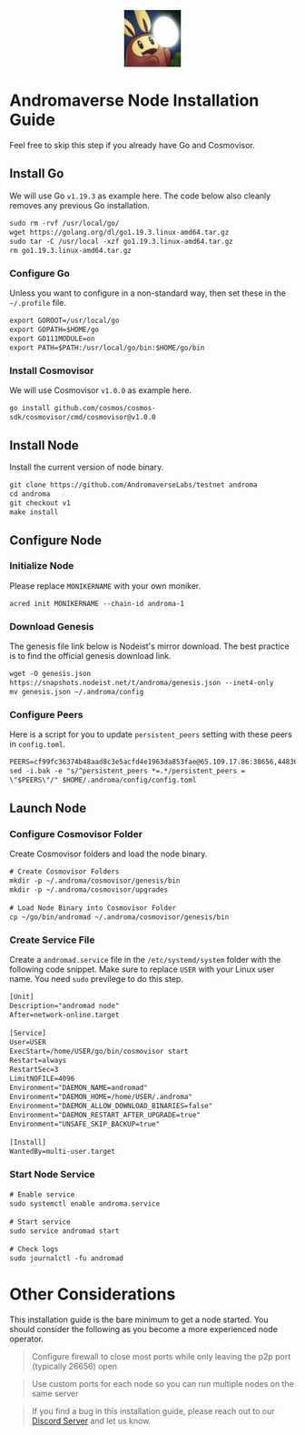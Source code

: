 <p align="center">
  <img height="100" height="auto" src="https://raw.githubusercontent.com/Nodeist/Kurulumlar/main/logos/androma.png">
</p>



# Andromaverse Node Installation Guide
Feel free to skip this step if you already have Go and Cosmovisor.


## Install Go
We will use Go `v1.19.3` as example here. The code below also cleanly removes any previous Go installation.

```
sudo rm -rvf /usr/local/go/
wget https://golang.org/dl/go1.19.3.linux-amd64.tar.gz
sudo tar -C /usr/local -xzf go1.19.3.linux-amd64.tar.gz
rm go1.19.3.linux-amd64.tar.gz
```

### Configure Go
Unless you want to configure in a non-standard way, then set these in the `~/.profile` file.

```
export GOROOT=/usr/local/go
export GOPATH=$HOME/go
export GO111MODULE=on
export PATH=$PATH:/usr/local/go/bin:$HOME/go/bin
```


### Install Cosmovisor
We will use Cosmovisor `v1.0.0` as example here.

```
go install github.com/cosmos/cosmos-sdk/cosmovisor/cmd/cosmovisor@v1.0.0
```

## Install Node
Install the current version of node binary.

```
git clone https://github.com/AndromaverseLabs/testnet androma
cd androma
git checkout v1
make install
```

## Configure Node
### Initialize Node
Please replace `MONIKERNAME` with your own moniker.

```
acred init MONIKERNAME --chain-id androma-1
```

### Download Genesis
The genesis file link below is Nodeist's mirror download. The best practice is to find the official genesis download link.

```
wget -O genesis.json https://snapshots.nodeist.net/t/androma/genesis.json --inet4-only
mv genesis.json ~/.androma/config
```

### Configure Peers
Here is a script for you to update `persistent_peers` setting with these peers in `config.toml`.
```
PEERS=cf99fc36374b48aad8c3e5acfd4e1963da853fae@65.109.17.86:38656,44836c8b359b7cf14e8211b00afbb24e1f9d50c1@65.108.2.41:14656,184e4f817ce3aabad250756629a9157f58a91bfb@65.109.82.249:28656,6ca9cc12c3448b22fc51f8ba11eb62b7cb667f04@65.108.132.239:26856,91efe71a306d0f16e51cca4ec5280bedde58a1e8@95.217.118.96:26989
sed -i.bak -e "s/^persistent_peers *=.*/persistent_peers = \"$PEERS\"/" $HOME/.androma/config/config.toml

```

## Launch Node
### Configure Cosmovisor Folder
Create Cosmovisor folders and load the node binary.

```
# Create Cosmovisor Folders
mkdir -p ~/.androma/cosmovisor/genesis/bin
mkdir -p ~/.androma/cosmovisor/upgrades

# Load Node Binary into Cosmovisor Folder
cp ~/go/bin/andromad ~/.androma/cosmovisor/genesis/bin
```

### Create Service File
Create a `andromad.service` file in the `/etc/systemd/system` folder with the following code snippet. Make sure to replace `USER` with your Linux user name. You need `sudo` previlege to do this step.

```
[Unit]
Description="andromad node"
After=network-online.target

[Service]
User=USER
ExecStart=/home/USER/go/bin/cosmovisor start
Restart=always
RestartSec=3
LimitNOFILE=4096
Environment="DAEMON_NAME=andromad"
Environment="DAEMON_HOME=/home/USER/.androma"
Environment="DAEMON_ALLOW_DOWNLOAD_BINARIES=false"
Environment="DAEMON_RESTART_AFTER_UPGRADE=true"
Environment="UNSAFE_SKIP_BACKUP=true"

[Install]
WantedBy=multi-user.target
```

### Start Node Service
```
# Enable service
sudo systemctl enable androma.service

# Start service
sudo service andromad start

# Check logs
sudo journalctl -fu andromad
```

# Other Considerations
This installation guide is the bare minimum to get a node started. You should consider the following as you become a more experienced node operator.



> Configure firewall to close most ports while only leaving the p2p port (typically 26656) open

> Use custom ports for each node so you can run multiple nodes on the same server

> If you find a bug in this installation guide, please reach out to our [Discord Server](https://discord.gg/yV2nEunsTY) and let us know.
